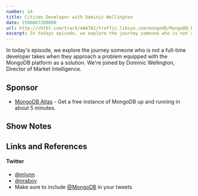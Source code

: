 ```yaml
---
number: 14
title: Citizen Developer with Dominic Wellington
date: 1596067200000
url: http://chtbl.com/track/4AA7A2/traffic.libsyn.com/mongodb/MongoDB_Podcast_-_Citizen_Developer_with_Dominic_Wellington.mp3
excerpt: In todays episode, we explore the journey someone who is not a full-time developer takes when they approach a problem equipped with the MongoDB platform as a solution. We are joined by Dominic Wellington, Director of Market Intelligence. 
---
```


In today's episode, we explore the journey someone who is not a full-time developer takes when they approach a problem equipped with the MongoDB platform as a solution. We're joined by Dominic Wellington, Director of Market Intelligence. 

## Sponsor

* [MongoDB Atlas](https://cloud.mongodb.com) - Get a free instance of MongoDB up and running in about 5 minutes.

## Show Notes

## Links and References


#### Twitter
 * [@mlynn](https://twitter.com/mlynn)
 * [@nraboy](https://twitter.com/nraboy)
 * Make sure to include [@MongoDB](https://twitter.com/MongoDB) in your tweets